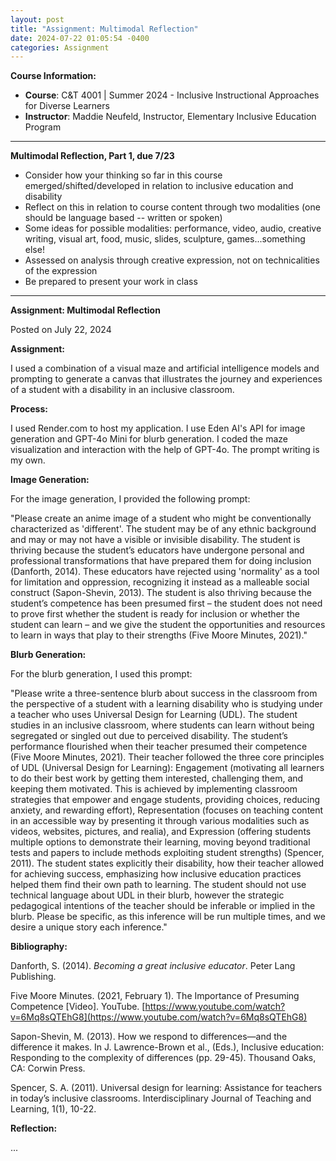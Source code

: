 ```yaml
---
layout: post
title: "Assignment: Multimodal Reflection"
date: 2024-07-22 01:05:54 -0400
categories: Assignment
---
```


**Course Information:**

- **Course**: C&T 4001 | Summer 2024 - Inclusive Instructional Approaches for Diverse Learners
- **Instructor**: Maddie Neufeld, Instructor, Elementary Inclusive Education Program

---
**Multimodal Reflection, Part 1, due 7/23**
- Consider how your thinking so far in this course emerged/shifted/developed in relation to inclusive education and disability
- Reflect on this in relation to course content through two modalities (one should be language based -- written or spoken) 
- Some ideas for possible modalities: performance, video, audio, creative writing, visual art, food, music, slides, sculpture, games...something else! 
- Assessed on analysis through creative expression, not on technicalities of the expression
- Be prepared to present your work in class 

---
**Assignment: Multimodal Reflection**

Posted on July 22, 2024

**Assignment:**

I used a combination of a visual maze and artificial intelligence models and prompting to generate a canvas that illustrates the journey and experiences of a student with a disability in an inclusive classroom.

**Process:**

I used Render.com to host my application. I use Eden AI's API for image generation and GPT-4o Mini for blurb generation. I coded the maze visualization and interaction with the help of GPT-4o. The prompt writing is my own.

**Image Generation:**

For the image generation, I provided the following prompt:

"Please create an anime image of a student who might be conventionally characterized as 'different'. The student may be of any ethnic background and may or may not have a visible or invisible disability. The student is thriving because the student’s educators have undergone personal and professional transformations that have prepared them for doing inclusion (Danforth, 2014). These educators have rejected using 'normality' as a tool for limitation and oppression, recognizing it instead as a malleable social construct (Sapon-Shevin, 2013). The student is also thriving because the student’s competence has been presumed first – the student does not need to prove first whether the student is ready for inclusion or whether the student can learn – and we give the student the opportunities and resources to learn in ways that play to their strengths (Five Moore Minutes, 2021)."

**Blurb Generation:**

For the blurb generation, I used this prompt:

"Please write a three-sentence blurb about success in the classroom from the perspective of a student with a learning disability who is studying under a teacher who uses Universal Design for Learning (UDL). The student studies in an inclusive classroom, where students can learn without being segregated or singled out due to perceived disability. The student’s performance flourished when their teacher presumed their competence (Five Moore Minutes, 2021). Their teacher followed the three core principles of UDL (Universal Design for Learning): Engagement (motivating all learners to do their best work by getting them interested, challenging them, and keeping them motivated. This is achieved by implementing classroom strategies that empower and engage students, providing choices, reducing anxiety, and rewarding effort), Representation (focuses on teaching content in an accessible way by presenting it through various modalities such as videos, websites, pictures, and realia), and Expression (offering students multiple options to demonstrate their learning, moving beyond traditional tests and papers to include methods exploiting student strengths) (Spencer, 2011). The student states explicitly their disability, how their teacher allowed for achieving success, emphasizing how inclusive education practices helped them find their own path to learning. The student should not use technical language about UDL in their blurb, however the strategic pedagogical intentions of the teacher should be inferable or implied in the blurb. Please be specific, as this inference will be run multiple times, and we desire a unique story each inference."

**Bibliography:**

Danforth, S. (2014). *Becoming a great inclusive educator*. Peter Lang Publishing.

Five Moore Minutes. (2021, February 1). The Importance of Presuming Competence [Video]. YouTube. [https://www.youtube.com/watch?v=6Mq8sQTEhG8](https://www.youtube.com/watch?v=6Mq8sQTEhG8)

Sapon-Shevin, M. (2013). How we respond to differences—and the difference it makes. In J. Lawrence-Brown et al., (Eds.), Inclusive education: Responding to the complexity of differences (pp. 29-45). Thousand Oaks, CA: Corwin Press.

Spencer, S. A. (2011). Universal design for learning: Assistance for teachers in today’s inclusive classrooms. Interdisciplinary Journal of Teaching and Learning, 1(1), 10-22.

**Reflection:**

...
